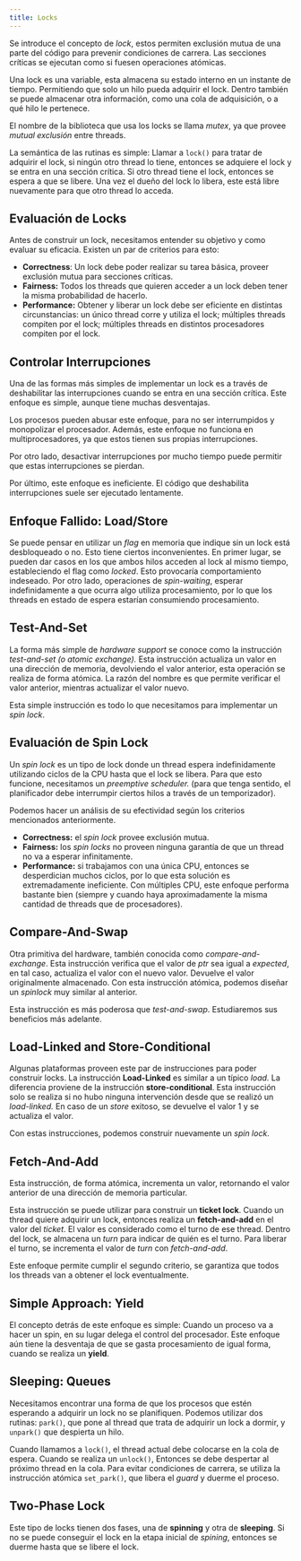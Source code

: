 ```yaml
---
title: Locks
---
```


Se introduce el concepto de *lock*, estos permiten exclusión mutua de una parte del código para prevenir condiciones de carrera. Las secciones críticas se ejecutan como si fuesen operaciones atómicas.

Una lock es una variable, esta almacena su estado interno en un instante de tiempo. Permitiendo que solo un hilo pueda adquirir el lock. Dentro también se puede almacenar otra información, como una cola de adquisición, o a qué hilo le pertenece.

El nombre de la biblioteca que usa los locks se llama *mutex*, ya que provee *mutual exclusión* entre threads.

La semántica de las rutinas es simple: Llamar a `lock()` para tratar de adquirir el lock, si ningún otro thread lo tiene, entonces se adquiere el lock y se entra en una sección crítica. Si otro thread tiene el lock, entonces se espera a que se libere. Una vez el dueño del lock lo libera, este está libre nuevamente para que otro thread lo acceda.

## Evaluación de Locks

Antes de construir un lock, necesitamos entender su objetivo y como evaluar su eficacia. Existen un par de criterios para esto:

- **Correctness**: Un lock debe poder realizar su tarea básica, proveer exclusión mutua para secciones críticas.
- **Fairness:** Todos los threads que quieren acceder a un lock deben tener la misma probabilidad de hacerlo.
- **Performance:** Obtener y liberar un lock debe ser eficiente en distintas circunstancias: un único thread corre y utiliza el lock; múltiples threads compiten por el lock; múltiples threads en distintos procesadores compiten por el lock.

## Controlar Interrupciones

Una de las formas más simples de implementar un lock es a través de deshabilitar las interrupciones cuando se entra en una sección crítica. Este enfoque es simple, aunque tiene muchas desventajas.

Los procesos pueden abusar este enfoque, para no ser interrumpidos y monopolizar el procesador. Además, este enfoque no funciona en multiprocesadores, ya que estos tienen sus propias interrupciones.

Por otro lado, desactivar interrupciones por mucho tiempo puede permitir que estas interrupciones se pierdan.

Por último, este enfoque es ineficiente. El código que deshabilita interrupciones suele ser ejecutado lentamente.

## Enfoque Fallido: Load/Store

Se puede pensar en utilizar un *flag* en memoria que indique sin un lock está desbloqueado o no. Esto tiene ciertos inconvenientes. En primer lugar, se pueden dar casos en los que ambos hilos acceden al lock al mismo tiempo, estableciendo el flag como *locked*. Esto provocaría comportamiento indeseado. Por otro lado, operaciones de *spin-waiting*, esperar indefinidamente a que ocurra algo utiliza procesamiento, por lo que los threads en estado de espera estarían consumiendo procesamiento.

## Test-And-Set

La forma más simple de *hardware support* se conoce como la instrucción *test-and-set (o atomic exchange).* Esta instrucción actualiza un valor en una dirección de memoria, devolviendo el valor anterior, esta operación se realiza de forma atómica. La razón del nombre es que permite verificar el valor anterior, mientras actualizar el valor nuevo.

Esta simple instrucción es todo lo que necesitamos para implementar un *spin lock*.

## Evaluación de Spin Lock

Un *spin lock* es un tipo de lock donde un thread espera indefinidamente utilizando ciclos de la CPU hasta que el lock se libera. Para que esto funcione, necesitamos un *preemptive scheduler.* (para que tenga sentido, el planificador debe interrumpir ciertos hilos a través de un temporizador).

Podemos hacer un análisis de su efectividad según los criterios mencionados anteriormente.

- **Correctness:** el *spin lock* provee exclusión mutua.
- **Fairness:** los *spin locks* no proveen ninguna garantía de que un thread no va a esperar infinitamente.
- **Performance:** si trabajamos con una única CPU, entonces se desperdician muchos ciclos, por lo que esta solución es extremadamente ineficiente. Con múltiples CPU, este enfoque performa bastante bien (siempre y cuando haya aproximadamente la misma cantidad de threads que de procesadores).

## Compare-And-Swap

Otra primitiva del hardware, también conocida como *compare-and-exchange*. Esta instrucción verifica que el valor de *ptr* sea igual a *expected*, en tal caso, actualiza el valor con el nuevo valor. Devuelve el valor originalmente almacenado. Con esta instrucción atómica, podemos diseñar un *spinlock* muy similar al anterior.

Esta instrucción es más poderosa que *test-and-swap*. Estudiaremos sus beneficios más adelante.

## Load-Linked and Store-Conditional

Algunas plataformas proveen este par de instrucciones para poder construir locks. La instrucción **Load-Linked** es similar a un típico *load.* La diferencia proviene de la instrucción **store-conditional**. Esta instrucción solo se realiza si no hubo ninguna intervención desde que se realizó un *load-linked.* En caso de un *store* exitoso, se devuelve el valor 1 y se actualiza el valor.

Con estas instrucciones, podemos construir nuevamente un *spin lock*.

## Fetch-And-Add

Esta instrucción, de forma atómica, incrementa un valor, retornando el valor anterior de una dirección de memoria particular.

Esta instrucción se puede utilizar para construir un **ticket lock**. Cuando un thread quiere adquirir un lock, entonces realiza un **fetch-and-add** en el valor del *ticket*. El valor es considerado como el turno de ese thread. Dentro del lock, se almacena un *turn* para indicar de quién es el turno. Para liberar el turno, se incrementa el valor de *turn* con *fetch-and-add*.

Este enfoque permite cumplir el segundo criterio, se garantiza que todos los threads van a obtener el lock eventualmente.

## Simple Approach: Yield

El concepto detrás de este enfoque es simple: Cuando un proceso va a hacer un spin, en su lugar delega el control del procesador. Este enfoque aún tiene la desventaja de que se gasta procesamiento de igual forma, cuando se realiza un **yield**.

## Sleeping: Queues

Necesitamos encontrar una forma de que los procesos que estén esperando a adquirir un lock no se planifiquen. Podemos utilizar dos rutinas: `park()`, que pone al thread que trata de adquirir un lock a dormir, y `unpark()` que despierta un hilo.

Cuando llamamos a `lock()`, el thread actual debe colocarse en la cola de espera. Cuando se realiza un `unlock()`, Entonces se debe despertar al próximo thread en la cola. Para evitar condiciones de carrera, se utiliza la instrucción atómica `set_park()`, que libera el *guard* y duerme el proceso.

## Two-Phase Lock

Este tipo de locks tienen dos fases, una de **spinning** y otra de **sleeping**. Si no se puede conseguir el lock en la etapa inicial de *spining*, entonces se duerme hasta que se libere el lock.
